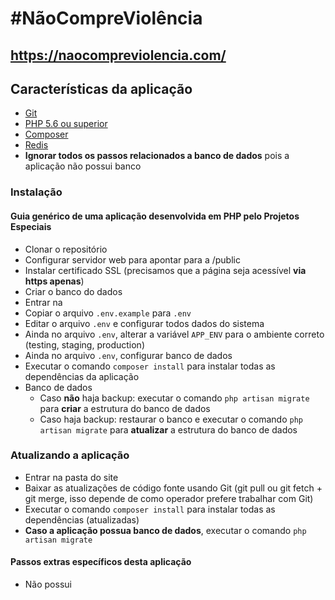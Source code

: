 # #NãoCompreViolência

## https://naocompreviolencia.com/

## Características da aplicação

- [Git](https://git-scm.com/docs/user-manual.html)
- [PHP 5.6 ou superior](http://php.net/)
- [Composer](https://getcomposer.org/)
- [Redis](https://redis.io/topics/quickstart)
- **Ignorar todos os passos relacionados a banco de dados** pois a aplicação não possui banco

### Instalação 
#### Guia genérico de uma aplicação desenvolvida em PHP pelo Projetos Especiais

- Clonar o repositório
- Configurar servidor web para apontar para a <pasta-aonde-o-site-foi-instalado>/public
- Instalar certificado SSL (precisamos que a página seja acessível **via https apenas**)
- Criar o banco do dados
- Entrar na <pasta-aonde-o-site-foi-instalado>
- Copiar o arquivo `.env.example` para `.env`
- Editar o arquivo `.env` e configurar todos dados do sistema
- Ainda no arquivo `.env`, alterar a variável `APP_ENV` para o ambiente correto (testing, staging, production)
- Ainda no arquivo `.env`, configurar banco de dados
- Executar o comando `composer install` para instalar todas as dependências da aplicação
- Banco de dados
    - Caso **não** haja backup: executar o comando `php artisan migrate` para **criar** a estrutura do banco de dados
    - Caso haja backup: restaurar o banco e executar o comando `php artisan migrate` para **atualizar** a estrutura do banco de dados

### Atualizando a aplicação

- Entrar na pasta do site
- Baixar as atualizações de código fonte usando Git (git pull ou git fetch + git merge, isso depende de como operador prefere trabalhar com Git)
- Executar o comando `composer install` para instalar todas as dependências (atualizadas)
- **Caso a aplicação possua banco de dados**, executar o comando `php artisan migrate`

#### Passos extras específicos desta aplicação

- Não possui
